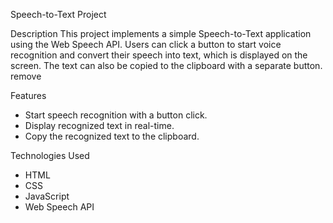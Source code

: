 Speech-to-Text Project

 Description
This project implements a simple Speech-to-Text application using the Web Speech API. Users can click a button to start voice recognition and convert their speech into text, which is displayed on the screen. The text can also be copied to the clipboard with a separate button. remove 

Features
- Start speech recognition with a button click.
- Display recognized text in real-time.
- Copy the recognized text to the clipboard.

Technologies Used
- HTML
- CSS
- JavaScript
- Web Speech API
